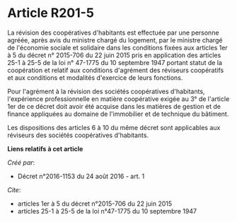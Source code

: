 # Article R201-5

La révision des coopératives d'habitants est effectuée par une personne agréée, après avis du ministre chargé du logement,
par le ministre chargé de l'économie sociale et solidaire dans les conditions fixées aux articles 1er à 5 du décret n°
2015-706 du 22 juin 2015 pris en application des articles 25-1 à 25-5 de la loi n° 47-1775 du 10 septembre 1947 portant
statut de la coopération et relatif aux conditions d'agrément des réviseurs coopératifs et aux conditions et modalités
d'exercice de leurs fonctions. 

Pour l'agrément à la révision des sociétés coopératives d'habitants, l'expérience professionnelle en matière coopérative
exigée au 3° de l'article 1er de ce décret doit avoir été acquise dans les matières de gestion et de finance appliquées au
domaine de l'immobilier et de technique du bâtiment. 

Les dispositions des articles 6 à 10 du même décret sont applicables aux réviseurs des sociétés coopératives d'habitants.

**Liens relatifs à cet article**

_Créé par_:

  - Décret n°2016-1153 du 24 août 2016 - art. 1

_Cite_:

  - articles 1er à 5 du décret n°2015-706 du 22 juin 2015
  - articles 25-1 à 25-5 de la loi n°47-1775 du 10 septembre 1947
